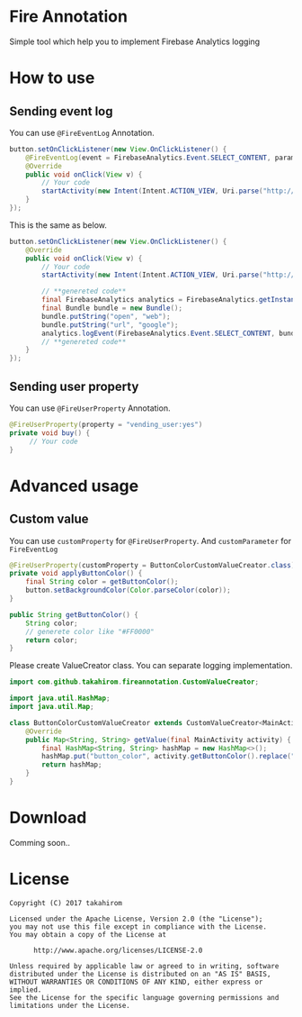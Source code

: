 # Fire Annotation
Simple tool which help you to implement Firebase Analytics logging

# How to use

## Sending event log

You can use `@FireEventLog` Annotation.

```java
button.setOnClickListener(new View.OnClickListener() {
    @FireEventLog(event = FirebaseAnalytics.Event.SELECT_CONTENT, parameter = "open:web,url:google")
    @Override
    public void onClick(View v) {
        // Your code
        startActivity(new Intent(Intent.ACTION_VIEW, Uri.parse("http://google.com")));
    }
});
```

This is the same as below.

```java
button.setOnClickListener(new View.OnClickListener() {
    @Override
    public void onClick(View v) {
        // Your code
        startActivity(new Intent(Intent.ACTION_VIEW, Uri.parse("http://google.com")));

        // **genereted code**
        final FirebaseAnalytics analytics = FirebaseAnalytics.getInstance(MainActivity.this);
        final Bundle bundle = new Bundle();
        bundle.putString("open", "web");
        bundle.putString("url", "google");
        analytics.logEvent(FirebaseAnalytics.Event.SELECT_CONTENT, bundle);
        // **genereted code**
    }
});
```

## Sending user property

You can use `@FireUserProperty` Annotation.

```java
@FireUserProperty(property = "vending_user:yes")
private void buy() {
     // Your code
}
```

# Advanced usage

## Custom value

You can use `customProperty` for `@FireUserProperty`. And `customParameter` for `FireEventLog`

```java
@FireUserProperty(customProperty = ButtonColorCustomValueCreator.class)
private void applyButtonColor() {
    final String color = getButtonColor();
    button.setBackgroundColor(Color.parseColor(color));
}

public String getButtonColor() {
    String color;
    // generete color like "#FF0000"
    return color;
}
```

Please create ValueCreator class.
You can separate logging implementation.

```java
import com.github.takahirom.fireannotation.CustomValueCreator;

import java.util.HashMap;
import java.util.Map;

class ButtonColorCustomValueCreator extends CustomValueCreator<MainActivity> {
    @Override
    public Map<String, String> getValue(final MainActivity activity) {
        final HashMap<String, String> hashMap = new HashMap<>();
        hashMap.put("button_color", activity.getButtonColor().replace("#", ""));
        return hashMap;
    }
}
```




# Download
Comming soon..

# License

```
Copyright (C) 2017 takahirom

Licensed under the Apache License, Version 2.0 (the "License");
you may not use this file except in compliance with the License.
You may obtain a copy of the License at

      http://www.apache.org/licenses/LICENSE-2.0

Unless required by applicable law or agreed to in writing, software
distributed under the License is distributed on an "AS IS" BASIS,
WITHOUT WARRANTIES OR CONDITIONS OF ANY KIND, either express or implied.
See the License for the specific language governing permissions and
limitations under the License.
```
